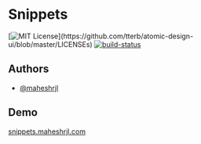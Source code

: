 # Snippets
[![MIT License](https://img.shields.io/apm/l/atomic-design-ui.svg?)](https://github.com/tterb/atomic-design-ui/blob/master/LICENSEs)
[![build-status](https://github.com/maheshrjl/snippets.maheshrjl.com/actions/workflows/ci.yml/badge.svg)](https://github.com/maheshrjl/snippets.maheshrjl.com/actions/workflows/ci.yml)

## Authors

- [@maheshrjl](https://www.github.com/maheshrjl)

## Demo

[snippets.maheshrjl.com](snippets.maheshrjl.com)
